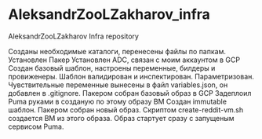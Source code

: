 # AleksandrZooLZakharov_infra
AleksandrZooLZakharov Infra repository

Созданы необходимые каталоги, перенесены файлы по папкам.
Установлен Пакер
Установлен ADC, связан с моим аккаунтом в GCP
Создан базовый шаблон, настроены переменные, билдеры и провиженеры.
Шаблон валидирован и инспектирован. Параметризован.
Чувствительные переменные вынесены в файл variables.json, он добавлен в .gitignore. 
Пакером собран базовый образ в GCP
Задеплоил Puma руками в созданую по этому образу ВМ
Создан immutable шаблон. Пакером собран новый образ. 
Скриптом create-reddit-vm.sh создается ВМ из этого образа. Образ стартует сразу с запущеным сервисом Puma.

